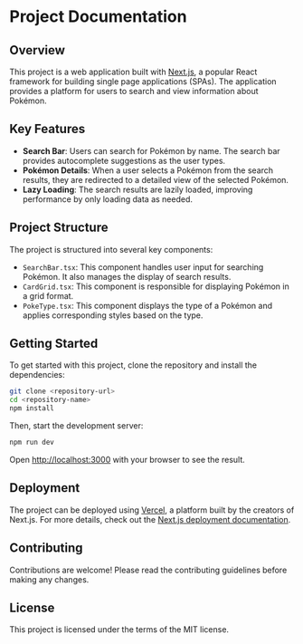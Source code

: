 # Project Documentation

## Overview

This project is a web application built with [Next.js](https://nextjs.org/), a popular React framework for building single page applications (SPAs). The application provides a platform for users to search and view information about Pokémon.

## Key Features

- **Search Bar**: Users can search for Pokémon by name. The search bar provides autocomplete suggestions as the user types.
- **Pokémon Details**: When a user selects a Pokémon from the search results, they are redirected to a detailed view of the selected Pokémon.
- **Lazy Loading**: The search results are lazily loaded, improving performance by only loading data as needed.

## Project Structure

The project is structured into several key components:

- `SearchBar.tsx`: This component handles user input for searching Pokémon. It also manages the display of search results.
- `CardGrid.tsx`: This component is responsible for displaying Pokémon in a grid format.
- `PokeType.tsx`: This component displays the type of a Pokémon and applies corresponding styles based on the type.

## Getting Started

To get started with this project, clone the repository and install the dependencies:

```bash
git clone <repository-url>
cd <repository-name>
npm install
```

Then, start the development server:

```bash
npm run dev
```

Open [http://localhost:3000](http://localhost:3000) with your browser to see the result.

## Deployment

The project can be deployed using [Vercel](https://vercel.com/), a platform built by the creators of Next.js. For more details, check out the [Next.js deployment documentation](https://nextjs.org/docs/deployment).

## Contributing

Contributions are welcome! Please read the contributing guidelines before making any changes.

## License

This project is licensed under the terms of the MIT license.